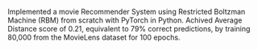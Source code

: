 Implemented a movie Recommender System using Restricted Boltzman Machine (RBM) from scratch with PyTorch in Python.
Achived Average Distance score of 0.21, equivalent to 79% correct predictions, by training 80,000 from the MovieLens dataset for 100 epochs.
